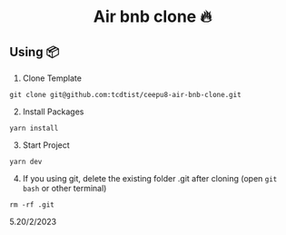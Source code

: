 <h1 align='center'> Air bnb clone 🔥</h1>

## **Using 📦**

1. Clone Template

```
git clone git@github.com:tcdtist/ceepu8-air-bnb-clone.git
```

2. Install Packages

```
yarn install
```

3. Start Project

```
yarn dev
```

4. If you using git, delete the existing folder .git after cloning (open `git bash` or other terminal)

```
rm -rf .git
```

5.20/2/2023
